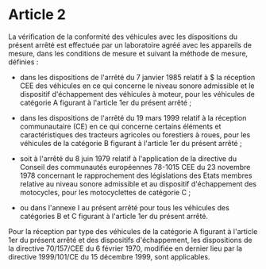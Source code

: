 # Article 2

La vérification de la conformité des véhicules avec les dispositions du présent arrêté est effectuée par un laboratoire agréé avec les appareils de mesure, dans les conditions de mesure et suivant la méthode de mesure, définies :

- dans les dispositions de l'arrêté du 7 janvier 1985 relatif à $ la réception CEE des véhicules en ce qui concerne le niveau sonore admissible et le dispositif d'échappement des véhicules à moteur, pour les véhicules de catégorie A figurant à l'article 1er du présent arrêté ;

- dans les dispositions de l'arrêté du 19 mars 1999 relatif à la réception communautaire (CE) en ce qui concerne certains éléments et caractéristiques des tracteurs agricoles ou forestiers à roues, pour les véhicules de la catégorie B figurant à l'article 1er du présent arrêté ;

- soit à l'arrêté du 8 juin 1979 relatif à l'application de la directive du Conseil des communautés européennes 78-1015 CEE du 23 novembre 1978 concernant le rapprochement des législations des Etats membres relative au niveau sonore admissible et au dispositif d'échappement des motocycles, pour les motocyclettes de catégorie C ;

- ou dans l'annexe I au présent arrêté pour tous les véhicules des catégories B et C figurant à l'article 1er du présent arrêté.

Pour la réception par type des véhicules de la catégorie A figurant à l'article 1er du présent arrêté et des dispositifs d'échappement, les dispositions de la directive 70/157/CEE du 6 février 1970, modifiée en dernier lieu par la directive 1999/101/CE du 15 décembre 1999, sont applicables.
